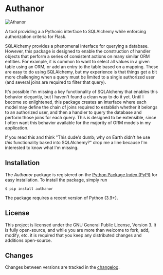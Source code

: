 # Authanor

<img src="https://upload.wikimedia.org/wikipedia/commons/1/10/Athanor.jpg" alt="Athanor" />

A tool providing a a Pythonic interface to SQLAlchemy while enforcing authorization criteria for Flask.

SQLAlchemy provides a phenomenal interface for querying a database.
However, this package is designed to enable the construction of handler objects that perform a series of consistent actions on many similar ORM entities.
For example, it is common to want to select all values in a given table using an ORM, or add an entry to the table based on a mapping.
These are easy to do using SQLAlchemy, but my experience is that things get a bit more challenging when a query must be limited to a single authorized user (and several joins are required to filter that query).

It's possible I'm missing a key functionality of SQLAlchemy that enables this behavior elegantly, but I haven't found a clean way to do it yet.
Until I become so enlightened, this package creates an interface where each model may define the chain of joins required to establish whether it belongs to an authorized user, and then a handler to query the database and perform those joins for each query.
This is designed to be extensible, since I often want this behavior available for the majority of ORM models in my application.

If you read this and think "This dude's dumb; why on Earth didn't he use _this_ functionality baked into SQLAlchemy?" drop me a line because I'm interested to know what I'm missing.


## Installation

The _Authanor_ package is registered on the [Python Package Index (PyPI)](https://pypi.org/project/...) for easy installation.
To install the package, simply run

```
$ pip install authanor
```

The package requires a recent version of Python (3.9+).


## License

This project is licensed under the GNU General Public License, Version 3.
It is fully open-source, and while you are more than welcome to fork, add, modify, etc. it is required that you keep any distributed changes and additions open-source.


## Changes

Changes between versions are tracked in the [changelog](CHANGELOG.md).
